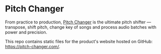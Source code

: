 # Pitch Changer
From practice to production, [Pitch Changer](https://pitch-changer.com/) is the ultimate pitch shifter — transpose, shift pitch, change key of songs and process audio batches with power and precision.

This repo contains static files for the product's website hosted on GitHub: https://pitch-changer.com/.
